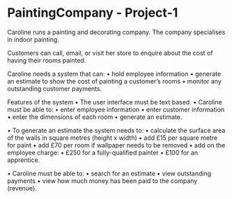 # PaintingCompany - Project-1

Caroline runs a painting and decorating company. The company specialises in indoor
painting. 

Customers can call, email, or visit her store to enquire about the cost of having
their rooms painted.

Caroline needs a system that can:
• hold employee information
• generate an estimate to show the cost of painting a customer’s rooms
• monitor any outstanding customer payments.

Features of the system
• The user interface must be text based.
• Caroline must be able to:
• enter employee information
• enter customer information
• enter the dimensions of each room
• generate an estimate.

• To generate an estimate the system needs to:
• calculate the surface area of the walls in square metres (height x width)
• add £15 per square metre for paint
• add £70 per room if wallpaper needs to be removed
• add on the employee charge:
• £250 for a fully-qualified painter
• £100 for an apprentice.

• Caroline must be able to:
• search for an estimate
• view outstanding payments
• view how much money has been paid to the company (revenue).
